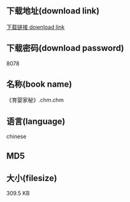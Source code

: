 ## 下载地址(download link)
[下载链接 download link](https://tutu365.netlify.app/?s=%E3%80%8A%E8%82%B2%E5%A9%B4%E5%AE%B6%E7%A7%98%E3%80%8B.chm)

## 下载密码(download password)
8078

## 名称(book name)
《育婴家秘》.chm.chm

## 语言(language)
chinese

## MD5


## 大小(filesize)
309.5 KB
